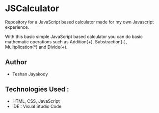 # JSCalculator
Repository for a JavaScript based calculator made for my own Javascript experience.
<p>With this basic simple JavaScript based calculator you can do basic mathematic operations such as Addition(+), Substraction(-), Mulitplication(*) and Divide(÷).</p>
<h2>Author</h2>
<ul>
  <li>Teshan Jayakody</li>
</ul>

<h2>Technologies Used :</h2>
<ul>
  <li>HTML, CSS, JavaScript</li>
  <li>IDE : Visual Studio Code</li>
</ul>
